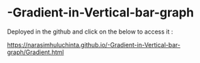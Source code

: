 # -Gradient-in-Vertical-bar-graph

Deployed in the github and click on the below to access it :

https://narasimhuluchinta.github.io/-Gradient-in-Vertical-bar-graph/Gradient.html
